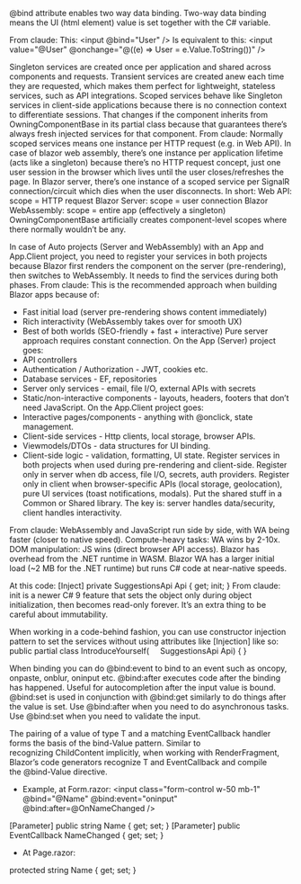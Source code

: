 @bind attribute enables two way data binding. Two-way data binding means the UI (html element) value is set together with the C# variable.

From claude:
This:
<input @bind="User" />
Is equivalent to this:
<input value="@User" @onchange="@((e) => User = e.Value.ToString())" />

Singleton services are created once per application and shared across components and requests.
Transient services are created anew each time they are requested, which makes them perfect for lightweight, stateless services, such as API integrations.
Scoped services behave like Singleton services in client-side applications because there is no connection context to differentiate sessions. That changes if the component inherits from OwningComponentBase in its partial class because that guarantees there’s always fresh injected services for that component.
From claude: Normally scoped services means one instance per HTTP request (e.g. in Web API). In case of blazor web assembly, there’s one instance per application lifetime (acts like a singleton) because there’s no HTTP request concept, just one user session in the browser which lives until the user closes/refreshes the page.
In Blazor server, there’s one instance of a scoped service per SignalR connection/circuit which dies when the user disconnects.
In short:
Web API: scope = HTTP request
Blazor Server: scope = user connection
Blazor WebAssembly: scope = entire app (effectively a singleton)
OwningComponentBase artificially creates component-level scopes where there normally wouldn’t be any.

In case of Auto projects (Server and WebAssembly) with an App and App.Client project, you need to register your services in both projects because Blazor first renders the component on the server (pre-rendering), then switches to WebAssembly. It needs to find the services during both phases.
From claude: This is the recommended approach when building Blazor apps because of:
- Fast initial load (server pre-rendering shows content immediately)
- Rich interactivity (WebAssembly takes over for smooth UX)
- Best of both worlds (SEO-friendly + fast + interactive)
  Pure server approach requires constant connection.
  On the App (Server) project goes:
- API controllers
- Authentication / Authorization - JWT, cookies etc.
- Database services - EF, repositories
- Server only services - email, file I/O, external APIs with secrets
- Static/non-interactive components - layouts, headers, footers that don’t need JavaScript.
  On the App.Client project goes:
- Interactive pages/components - anything with @onclick, state management.
- Client-side services - Http clients, local storage, browser APIs.
- Viewmodels/DTOs - data structures for UI binding.
- Client-side logic - validation, formatting, UI state.
  Register services in both projects when used during pre-rendering and client-side. Register only in server when db access, file I/O, secrets, auth providers. Register only in client when browser-specific APIs (local storage, geolocation), pure UI services (toast notifications, modals). Put the shared stuff in a Common or Shared library. The key is: server handles data/security, client handles interactivity.

From claude: WebAssembly and JavaScript run side by side, with WA being faster (closer to native speed).  Compute-heavy tasks: WA wins by 2-10x. DOM manipulation: JS wins (direct browser API access). Blazor has overhead from the .NET runtime in WASM. Blazor WA has a larger initial load (~2 MB for the .NET runtime) but runs C# code at near-native speeds.

At this code:
[Inject] private SuggestionsApi Api { get; init; }
From claude:
init is a newer C# 9 feature that sets the object only during object initialization, then becomes read-only forever. It’s an extra thing to be careful about immutability.

When working in a code-behind fashion, you can use constructor injection pattern to set the services without using attributes like [Injection] like so:
public partial class IntroduceYourself(
    SuggestionsApi Api) { }

When binding you can do @bind:event to bind to an event such as oncopy, onpaste, onblur, oninput etc.
@bind:after executes code after the binding has happened. Useful for autocompletion after the input value is bound.
@bind:set is used in conjunction with @bind:get similarly to do things after the value is set. Use @bind:after when you need to do asynchronous tasks. Use @bind:set when you need to validate the input.

The pairing of a value of type T and a matching EventCallback<T> handler forms the basis of the bind-Value pattern. Similar to recognizing ChildContent implicitly, when working with RenderFragment, Blazor’s code generators recognize T and EventCallback<T> and compile the @bind-Value directive.
- Example, at Form.razor:
  <input class="form-control w-50 mb-1" @bind="@Name"
  @bind:event="oninput"
  @bind:after=@OnNameChanged />

[Parameter]
public string Name { get; set; }
[Parameter]
public EventCallback<string> NameChanged { get; set; }
- At Page.razor:
  <Form @bind-Name=“@Name” />

protected string Name { get; set; }